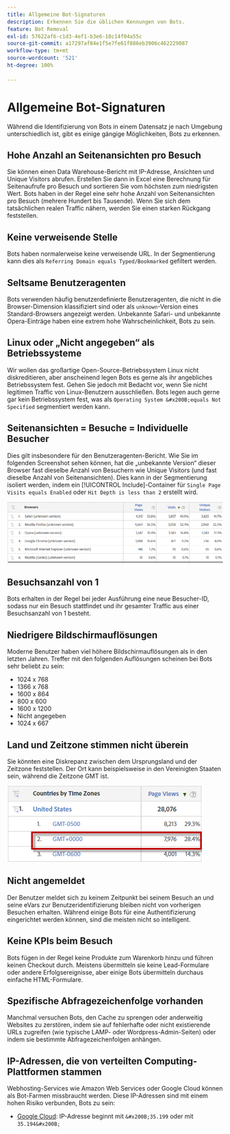 ```yaml
---
title: Allgemeine Bot-Signaturen
description: Erkennen Sie die üblichen Kennungen von Bots.
feature: Bot Removal
exl-id: 57622af6-c1d3-4ef1-b3e6-10c14f04a55c
source-git-commit: a17297af84e1f5e7fe61f886eb3906c462229087
workflow-type: tm+mt
source-wordcount: '521'
ht-degree: 100%

---
```


# Allgemeine Bot-Signaturen

Während die Identifizierung von Bots in einem Datensatz je nach Umgebung unterschiedlich ist, gibt es einige gängige Möglichkeiten, Bots zu erkennen.

## Hohe Anzahl an Seitenansichten pro Besuch

Sie können einen Data Warehouse-Bericht mit IP-Adresse, Ansichten und Unique Visitors abrufen. Erstellen Sie dann in Excel eine Berechnung für Seitenaufrufe pro Besuch und sortieren Sie vom höchsten zum niedrigsten Wert. Bots haben in der Regel eine sehr hohe Anzahl von Seitenansichten pro Besuch (mehrere Hundert bis Tausende). Wenn Sie sich dem tatsächlichen realen Traffic nähern, werden Sie einen starken Rückgang feststellen.

## Keine verweisende Stelle

Bots haben normalerweise keine verweisende URL. In der Segmentierung kann dies als `Referring Domain equals Typed/Bookmarked` gefiltert werden.

## Seltsame Benutzeragenten

Bots verwenden häufig benutzerdefinierte Benutzeragenten, die nicht in die Browser-Dimension klassifiziert sind oder als `unknown`-Version eines Standard-Browsers angezeigt werden. Unbekannte Safari- und unbekannte Opera-Einträge haben eine extrem hohe Wahrscheinlichkeit, Bots zu sein.

## Linux oder „Nicht angegeben“ als Betriebssysteme

Wir wollen das großartige Open-Source-Betriebssystem Linux nicht diskreditieren, aber anscheinend legen Bots es gerne als ihr angebliches Betriebssystem fest. Gehen Sie jedoch mit Bedacht vor, wenn Sie nicht legitimen Traffic von Linux-Benutzern ausschließen. Bots legen auch gerne gar kein Betriebssystem fest, was als `Operating System &#x200B;equals Not Specified` segmentiert werden kann.

## Seitenansichten = Besuche = Individuelle Besucher

Dies gilt insbesondere für den Benutzeragenten-Bericht. Wie Sie im folgenden Screenshot sehen können, hat die „unbekannte Version“ dieser Browser fast dieselbe Anzahl von Besuchern wie Unique Visitors (und fast dieselbe Anzahl von Seitenansichten). Dies kann in der Segmentierung isoliert werden, indem ein [!UICONTROL Include]-Container für `Single Page Visits equals Enabled` oder `Hit Depth is less than 2` erstellt wird.

![](/help/admin/admin/c-manage-report-suites/c-edit-report-suites/general/bot-removal/assets/bots-browsers-unknown.png)

## Besuchsanzahl von 1

Bots erhalten in der Regel bei jeder Ausführung eine neue Besucher-ID, sodass nur ein Besuch stattfindet und ihr gesamter Traffic aus einer Besuchsanzahl von 1 besteht.

## Niedrigere Bildschirmauflösungen

Moderne Benutzer haben viel höhere Bildschirmauflösungen als in den letzten Jahren. Treffer mit den folgenden Auflösungen scheinen bei Bots sehr beliebt zu sein:

* 1024 x 768&#x200B;&#x200B;
* 1366 x 768
* 1600 x 864
* 800 x 600
* 1600 x 1200
* Nicht angegeben
* 1024 x 667

## Land und Zeitzone stimmen nicht überein

Sie könnten eine Diskrepanz zwischen dem Ursprungsland und der Zeitzone feststellen. Der Ort kann beispielsweise in den Vereinigten Staaten sein, während die Zeitzone GMT ist.

![](/help/admin/admin/c-manage-report-suites/c-edit-report-suites/general/bot-removal/assets/bots-country-time-zone.png)

## Nicht angemeldet

Der Benutzer meldet sich zu keinem Zeitpunkt bei seinem Besuch an und seine eVars zur Benutzeridentifizierung bleiben nicht von vorherigen Besuchen erhalten. Während einige Bots für eine Authentifizierung eingerichtet werden können, sind die meisten nicht so intelligent.

## Keine KPIs beim Besuch

Bots fügen in der Regel keine Produkte zum Warenkorb hinzu und führen keinen Checkout durch. Meistens übermitteln sie keine Lead-Formulare oder andere Erfolgsereignisse, aber einige Bots übermitteln durchaus einfache HTML-Formulare.

## Spezifische Abfragezeichenfolge vorhanden

Manchmal versuchen Bots, den Cache zu sprengen oder anderweitig Websites zu zerstören, indem sie auf fehlerhafte oder nicht existierende URLs zugreifen (wie typische LAMP- oder Wordpress-Admin-Seiten) oder indem sie bestimmte Abfragezeichenfolgen anhängen.

## IP-Adressen, die von verteilten Computing-Plattformen stammen

Webhosting-Services wie Amazon Web Services oder Google Cloud können als Bot-Farmen missbraucht werden. Diese IP-Adressen sind mit einem hohen Risiko verbunden, Bots zu sein:
&#x200B;
* [Google Cloud](https://cloud.google.com/compute/): IP-Adresse beginnt mit `&#x200B;35.199` oder mit `35.194&#x200B;`
